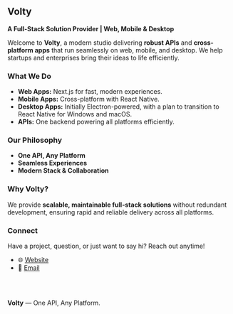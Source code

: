 ## Volty

**A Full-Stack Solution Provider | Web, Mobile & Desktop**

Welcome to **Volty**, a modern studio delivering **robust APIs** and **cross-platform apps** that run seamlessly on web, mobile, and desktop. We help startups and enterprises bring their ideas to life efficiently.

### What We Do

- **Web Apps:** Next.js for fast, modern experiences.
- **Mobile Apps:** Cross-platform with React Native.
- **Desktop Apps:** Initially Electron-powered, with a plan to transition to React Native for Windows and macOS.
- **APIs:** One backend powering all platforms efficiently.

### Our Philosophy

- **One API, Any Platform**
- **Seamless Experiences**
- **Modern Stack & Collaboration**

### Why Volty?

We provide **scalable, maintainable full-stack solutions** without redundant development, ensuring rapid and reliable delivery across all platforms.

### Connect

Have a project, question, or just want to say hi? Reach out anytime!

- 🌐 [Website]()
- 📧 [Email](mailto:bygithaka@gmail.com)

<br/>
<br/>

**Volty** — One API, Any Platform.
